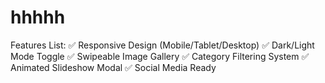 # hhhhh
Features List: ✅ Responsive Design (Mobile/Tablet/Desktop) ✅ Dark/Light Mode Toggle ✅ Swipeable Image Gallery ✅ Category Filtering System ✅ Animated Slideshow Modal ✅ Social Media Ready
